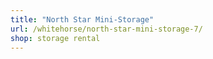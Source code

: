 ```yaml
---
title: "North Star Mini-Storage"
url: /whitehorse/north-star-mini-storage-7/
shop: storage rental
---
```

